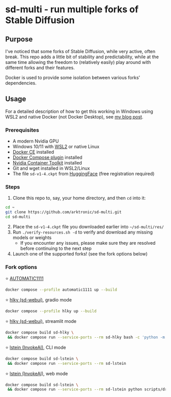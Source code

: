 # sd-multi - run multiple forks of Stable Diffusion

## Purpose

I've noticed that some forks of Stable Diffusion, while very active, often break. This repo adds a little bit of stability and predictability, while at the same time allowing the freedom to (relatively easily) play around with different forks and their features.

Docker is used to provide some isolation between various forks' dependencies.

## Usage

For a detailed description of how to get this working in Windows using WSL2 and native Docker (not Docker Desktop), see [my blog post](https://trycatch.dev/2022/10/01/stable-diffusion-on-wsl2-with-docker/).

### Prerequisites

- A modern Nvidia GPU
- Windows 10/11 with [WSL2](https://learn.microsoft.com/en-us/windows/wsl/install) or native Linux
- [Docker CE](https://docs.docker.com/engine/install/) installed
- [Docker Compose plugin](https://docs.docker.com/compose/install/) installed
- [Nvidia Container Toolkit](https://docs.nvidia.com/datacenter/cloud-native/container-toolkit/install-guide.html#docker) installed
- Git and wget installed in WSL2/Linux
- The file `sd-v1-4.ckpt` from [HuggingFace](https://huggingface.co/CompVis/stable-diffusion-v-1-4-original) (free registration required)

### Steps

1. Clone this repo to, say, your home directory, and then `cd` into it:
```bash
cd ~
git clone https://github.com/arktronic/sd-multi.git
cd sd-multi
```

2. Place the `sd-v1-4.ckpt` file you downloaded earlier into `~/sd-multi/res/`
3. Run `./verify-resources.sh -d` to verify and download any missing models or weights
    - If you encounter any issues, please make sure they are resolved before continuing to the next step
4. Launch one of the supported forks! (see the fork options below)

### Fork options

⭐ [AUTOMATIC1111](https://github.com/AUTOMATIC1111/stable-diffusion-webui/)
```bash
docker compose --profile automatic1111 up --build
```

⭐ [hlky (sd-webui)](https://github.com/sd-webui/stable-diffusion-webui/), gradio mode
```bash
docker compose --profile hlky up --build
```

⭐ [hlky (sd-webui)](https://github.com/sd-webui/stable-diffusion-webui/), streamlit mode
```bash
docker compose build sd-hlky \
 && docker compose run --service-ports --rm sd-hlky bash -c 'python -m streamlit run scripts/webui_streamlit.py'
```

⭐ [lstein (InvokeAI)](https://github.com/invoke-ai/InvokeAI/), CLI mode
```bash
docker compose build sd-lstein \
 && docker compose run --service-ports --rm sd-lstein
```

⭐ [lstein (InvokeAI)](https://github.com/invoke-ai/InvokeAI/), web mode
```bash
docker compose build sd-lstein \
 && docker compose run --service-ports --rm sd-lstein python scripts/dream.py --web --host 0.0.0.0
```
